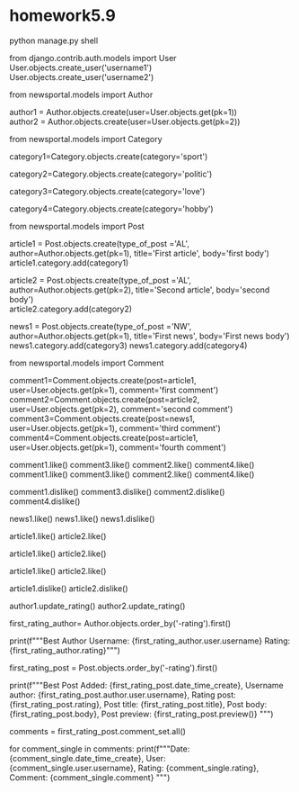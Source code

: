 # homework5.9

python manage.py shell

from django.contrib.auth.models import User 
User.objects.create_user('username1')
User.objects.create_user('username2')


from newsportal.models import Author

author1 = Author.objects.create(user=User.objects.get(pk=1))   
author2 = Author.objects.create(user=User.objects.get(pk=2))  


from newsportal.models import Category

category1=Category.objects.create(category='sport')

category2=Category.objects.create(category='politic')

category3=Category.objects.create(category='love')

category4=Category.objects.create(category='hobby')


from newsportal.models import Post     



article1 = Post.objects.create(type_of_post ='AL', author=Author.objects.get(pk=1), title='First article', body='first body')
article1.category.add(category1)

article2 = Post.objects.create(type_of_post ='AL', author=Author.objects.get(pk=2), title='Second article', body='second body')  
article2.category.add(category2)


news1 = Post.objects.create(type_of_post ='NW', author=Author.objects.get(pk=1), title='First news', body='First news body')    
news1.category.add(category3) 
news1.category.add(category4) 

from newsportal.models import Comment     

comment1=Comment.objects.create(post=article1, user=User.objects.get(pk=1), comment='first comment')   
comment2=Comment.objects.create(post=article2, user=User.objects.get(pk=2), comment='second comment')  
comment3=Comment.objects.create(post=news1, user=User.objects.get(pk=1), comment='third comment')     
comment4=Comment.objects.create(post=article1, user=User.objects.get(pk=1), comment='fourth comment')

comment1.like()
comment3.like()
comment2.like()
comment4.like()
comment1.like()
comment3.like()
comment2.like()
comment4.like()   

comment1.dislike()
comment3.dislike()
comment2.dislike()
comment4.dislike()

news1.like()
news1.like()
news1.dislike()

article1.like()
article2.like()

article1.like()
article2.like()

article1.like()
article2.like()

article1.dislike()
article2.dislike()


author1.update_rating()
author2.update_rating() 


first_rating_author= Author.objects.order_by('-rating').first()

print(f"""Best Author Username: {first_rating_author.user.username} Rating: {first_rating_author.rating}""") 




first_rating_post = Post.objects.order_by('-rating').first()

print(f"""Best Post Added: {first_rating_post.date_time_create},  Username author: {first_rating_post.author.user.username}, Rating post: {first_rating_post.rating}, Post title: {first_rating_post.title}, Post body: {first_rating_post.body}, Post preview: {first_rating_post.preview()} """) 

comments = first_rating_post.comment_set.all()    

for comment_single in comments:
	print(f"""Date: {comment_single.date_time_create}, User: {comment_single.user.username}, Rating: {comment_single.rating}, Comment: {comment_single.comment} """)
